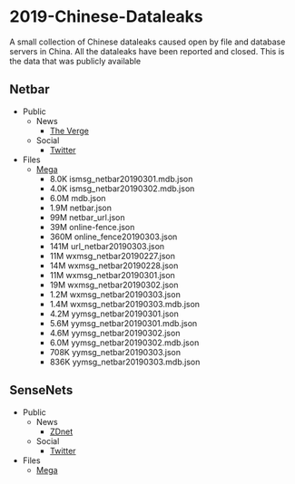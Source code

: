 # 2019-Chinese-Dataleaks
A small collection of Chinese dataleaks caused open by file and database servers in China. All the dataleaks have been reported and closed. This is the data that was publicly available 



## Netbar
* Public
  * News
    * [The Verge](https://www.theverge.com/2019/3/4/18250474/chinese-messages-millions-wechat-qq-yy-data-breach-police)
  * Social
    * [Twitter](https://twitter.com/0xDUDE/status/1102303971765641216)
* Files
  * [Mega](https://mega.nz/#F!AkYl0CKY)
    * 8.0K    ismsg_netbar20190301.mdb.json
    * 4.0K    ismsg_netbar20190302.mdb.json
    * 6.0M    mdb.json
    * 1.9M    netbar.json
    * 99M    netbar_url.json
    * 39M    online-fence.json
    * 360M    online_fence20190303.json
    * 141M    url_netbar20190303.json
    * 11M    wxmsg_netbar20190227.json
    * 14M    wxmsg_netbar20190228.json
    * 11M    wxmsg_netbar20190301.json
    * 19M    wxmsg_netbar20190302.json
    * 1.2M    wxmsg_netbar20190303.json
    * 1.4M    wxmsg_netbar20190303.mdb.json
    * 4.2M    yymsg_netbar20190301.json
    * 5.6M    yymsg_netbar20190301.mdb.json
    * 4.6M    yymsg_netbar20190302.json
    * 6.0M    yymsg_netbar20190302.mdb.json
    * 708K    yymsg_netbar20190303.json
    * 836K    yymsg_netbar20190303.mdb.json


## SenseNets
* Public
  * News
    * [ZDnet](https://www.zdnet.com/article/chinese-company-leaves-muslim-tracking-facial-recognition-database-exposed-online/)
  * Social
    * [Twitter](https://twitter.com/0xDUDE/status/1095702540463820800)
* Files
    * [Mega](https://mega.nz/#F!BtBTGAAR)
    
    
  

